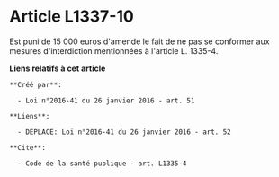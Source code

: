 # Article L1337-10

Est puni de 15 000 euros d'amende le fait de ne pas se conformer aux mesures d'interdiction mentionnées à l'article L.
1335-4.

**Liens relatifs à cet article**

	**Créé par**:

	  - Loi n°2016-41 du 26 janvier 2016 - art. 51

	**Liens**:

	  - DEPLACE: Loi n°2016-41 du 26 janvier 2016 - art. 52

	**Cite**:

	  - Code de la santé publique - art. L1335-4
